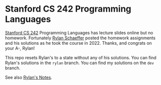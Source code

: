 # Stanford CS 242 Programming Languages

[Stanford CS 242](https://web.stanford.edu/class/cs242/materials.html) Programming Languages has lecture slides online but no homework.
Fortunately [Rylan Schaeffer](https://rylanschaeffer.github.io) posted the homework assignments and his solutions as he took the course in 2022. Thanks, and congrats on your A-, Rylan!

This repo resets Rylan's to a state without any of his solutions. You can find Rylan's solutions in the `rylan` branch. You can find my solutions on the `dev` branch.

See also [Rylan's Notes](https://rylanschaeffer.github.io/content/learning/programming_languages.html).
